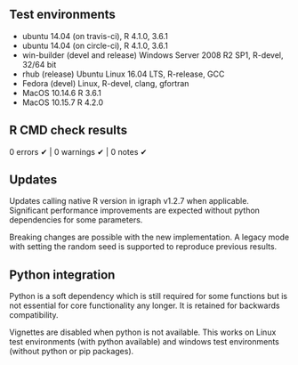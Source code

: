 ## Test environments
* ubuntu 14.04 (on travis-ci), R 4.1.0, 3.6.1
* ubuntu 14.04 (on circle-ci), R 4.1.0, 3.6.1
* win-builder (devel and release) Windows Server 2008 R2 SP1, R-devel, 32/64 bit
* rhub (release) Ubuntu Linux 16.04 LTS, R-release, GCC
* Fedora (devel) Linux, R-devel, clang, gfortran
* MacOS 10.14.6 R 3.6.1 
* MacOS 10.15.7 R 4.2.0

## R CMD check results

0 errors ✔ | 0 warnings ✔ | 0 notes ✔

## Updates

Updates calling native R version in igraph v1.2.7 when applicable.
Significant performance improvements are expected without python
dependencies for some parameters.

Breaking changes are possible with the new implementation.
A legacy mode with setting the random seed is supported 
to reproduce previous results.

## Python integration

Python is a soft dependency which is still required for some functions but is not essential for core functionality any longer. It is retained for backwards compatibility.

Vignettes are disabled when python is not available. This works on Linux test environments (with python available) and windows test environments (without python or pip packages).
